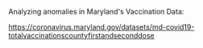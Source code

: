Analyzing anomalies in Maryland's Vaccination Data:

https://coronavirus.maryland.gov/datasets/md-covid19-totalvaccinationscountyfirstandseconddose
